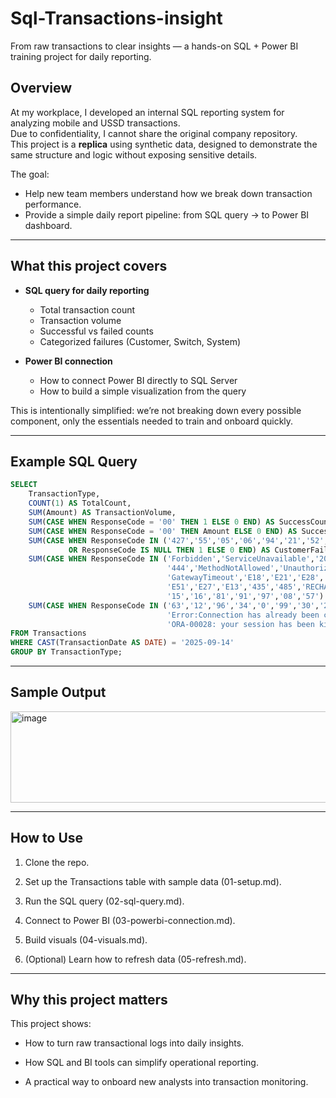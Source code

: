 # Sql-Transactions-insight
From raw transactions to clear insights — a hands-on SQL + Power BI training project for daily reporting.

## Overview
At my workplace, I developed an internal SQL reporting system for analyzing mobile and USSD transactions.  
Due to confidentiality, I cannot share the original company repository.  
This project is a **replica** using synthetic data, designed to demonstrate the same structure and logic without exposing sensitive details.  

The goal:  
- Help new team members understand how we break down transaction performance.  
- Provide a simple daily report pipeline: from SQL query → to Power BI dashboard.  

---

## What this project covers
- **SQL query for daily reporting**  
  - Total transaction count  
  - Transaction volume  
  - Successful vs failed counts  
  - Categorized failures (Customer, Switch, System)  

- **Power BI connection**  
  - How to connect Power BI directly to SQL Server  
  - How to build a simple visualization from the query  

This is intentionally simplified: we’re not breaking down every possible component, only the essentials needed to train and onboard quickly.

---

## Example SQL Query
```sql
SELECT
    TransactionType,
    COUNT(1) AS TotalCount,
    SUM(Amount) AS TransactionVolume,
    SUM(CASE WHEN ResponseCode = '00' THEN 1 ELSE 0 END) AS SuccessCount,
    SUM(CASE WHEN ResponseCode = '00' THEN Amount ELSE 0 END) AS SuccessVolume,
    SUM(CASE WHEN ResponseCode IN ('427','55','05','06','94','21','52','62','61','07','53','83','13') 
             OR ResponseCode IS NULL THEN 1 ELSE 0 END) AS CustomerFailCount,
    SUM(CASE WHEN ResponseCode IN ('Forbidden','ServiceUnavailable','208','BadGateway','InternalServerError',
                                   '444','MethodNotAllowed','Unauthorized','434','NotFound','BadRequest','429',
                                   'GatewayTimeout','E18','E21','E28','90000','90091','100','E22','90013','E19',
                                   'E51','E27','E13','435','485','RECHARGE_FAILED','PaymentRequired','92',
                                   '15','16','81','91','97','08','57') THEN 1 ELSE 0 END) AS SwitchFailCount,
    SUM(CASE WHEN ResponseCode IN ('63','12','96','34','0','99','30','26',
                                   'Error:Connection has already been closed.',
                                   'ORA-00028: your session has been killed','31','03') THEN 1 ELSE 0 END) AS SystemFailCount
FROM Transactions
WHERE CAST(TransactionDate AS DATE) = '2025-09-14'
GROUP BY TransactionType;
```
---
## Sample Output
<img width="834" height="146" alt="image" src="https://github.com/user-attachments/assets/bf13d3ec-58b2-4b23-a716-2049975ad3f1" />

---
## How to Use

1. Clone the repo.

2. Set up the Transactions table with sample data (01-setup.md).

3. Run the SQL query (02-sql-query.md).

4. Connect to Power BI (03-powerbi-connection.md).

5. Build visuals (04-visuals.md).

6. (Optional) Learn how to refresh data (05-refresh.md).

---
## Why this project matters

This project shows:

- How to turn raw transactional logs into daily insights.

- How SQL and BI tools can simplify operational reporting.

- A practical way to onboard new analysts into transaction monitoring.
